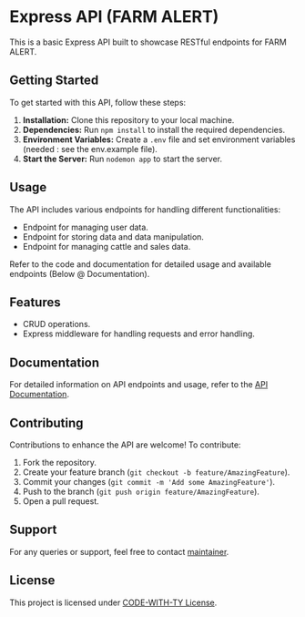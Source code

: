 # Express API (FARM ALERT)

This is a basic Express API built to showcase RESTful endpoints for FARM ALERT.

## Getting Started

To get started with this API, follow these steps:

1. **Installation:** Clone this repository to your local machine.
2. **Dependencies:** Run `npm install` to install the required dependencies.
3. **Environment Variables:** Create a `.env` file and set environment variables (needed : see the env.example file).
4. **Start the Server:** Run `nodemon app` to start the server.

## Usage

The API includes various endpoints for handling different functionalities:

- Endpoint for managing user data.
- Endpoint for storing data and data manipulation.
- Endpoint for managing cattle and sales data.

Refer to the code and documentation for detailed usage and available endpoints (Below @ Documentation).

## Features

- CRUD operations.
- Express middleware for handling requests and error handling.

## Documentation

For detailed information on API endpoints and usage, refer to the [API Documentation](https://cima-app.onrender.com).

## Contributing

Contributions to enhance the API are welcome! To contribute:

1. Fork the repository.
2. Create your feature branch (`git checkout -b feature/AmazingFeature`).
3. Commit your changes (`git commit -m 'Add some AmazingFeature'`).
4. Push to the branch (`git push origin feature/AmazingFeature`).
5. Open a pull request.

## Support

For any queries or support, feel free to contact [maintainer](mailto:isaacolorunfemi330@gmail.com).

## License

This project is licensed under [CODE-WITH-TY License](https://codewithty.dev).
